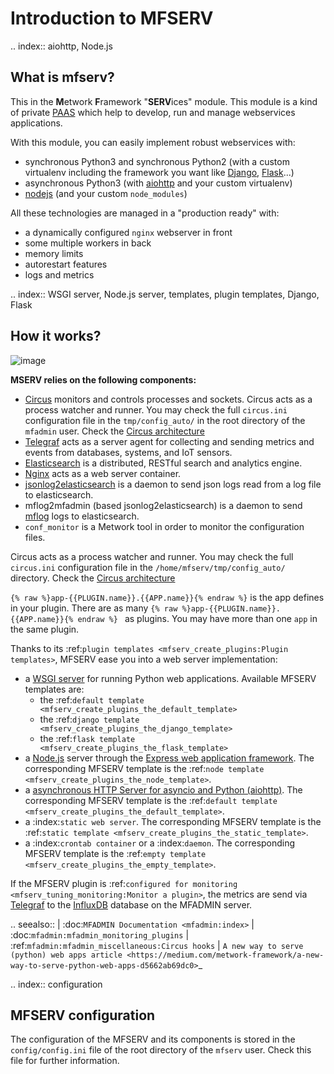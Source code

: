 # Introduction to MFSERV

.. index:: aiohttp, Node.js
## What is mfserv?

This in the **M**etwork **F**ramework "**SERV**ices" module. This module is a kind of private [PAAS](https://en.wikipedia.org/wiki/Platform_as_a_service) which help to develop, run and manage webservices applications.

With this module, you can easily implement robust webservices with:

- synchronous Python3 and synchronous Python2 (with a custom virtualenv including the framework you want like [Django](https://www.djangoproject.com/), [Flask](http://flask.pocoo.org/)...)
- asynchronous Python3 (with [aiohttp](https://aiohttp.readthedocs.io/) and your custom virtualenv)
- [nodejs](http://nodejs.org) (and your custom `node_modules`)

All these technologies are managed in a "production ready" with:

- a dynamically configured `nginx` webserver in front
- some multiple workers in back
- memory limits
- autorestart features
- logs and metrics

.. index:: WSGI server, Node.js server, templates, plugin templates, Django, Flask
## How it works?

![image](./_images/overall_architecture.svg)

**MSERV relies on the following components:**

- [Circus](https://circus.readthedocs.io/en/latest/) monitors and controls processes and sockets. Circus acts as a process watcher and runner. You may check the full `circus.ini` configuration file in the `tmp/config_auto/` in the root directory of the `mfadmin` user. Check the [Circus architecture](https://circus.readthedocs.io/en/latest/design/architecture/)
- [Telegraf](https://docs.influxdata.com/telegraf/) acts as a server agent for collecting and sending metrics and events from databases, systems, and IoT sensors.
- [Elasticsearch](https://www.elastic.co/products/elasticsearch) is a distributed, RESTful search and analytics engine.
- [Nginx](https://www.nginx.com/) acts as a web server container.
- [jsonlog2elasticsearch](https://github.com/metwork-framework/jsonlog2elasticsearch) is a daemon to send json logs read from a log file to elasticsearch.
- mflog2mfadmin (based jsonlog2elasticsearch) is a daemon to send [mflog](https://github.com/metwork-framework/mflog) logs to elasticsearch.
- `conf_monitor` is a Metwork tool in order to monitor the configuration files.

Circus acts as a process watcher and runner. You may check the full `circus.ini` configuration file in the `/home/mfserv/tmp/config_auto/` directory. Check the [Circus architecture](https://circus.readthedocs.io/en/latest/design/architecture/)

`{% raw %}app-{{PLUGIN.name}}.{{APP.name}}{% endraw %}` is the app defines in your plugin.  There are as many `{% raw %}app-{{PLUGIN.name}}.{{APP.name}}{% endraw %} ` as plugins. You may have more than one `app` in the same plugin.


Thanks to its :ref:`plugin templates <mfserv_create_plugins:Plugin templates>`,  MFSERV ease you into a web server implementation:
- a [WSGI server](https://www.python.org/dev/peps/pep-3333/) for running Python web applications. Available MFSERV templates are:
    - the :ref:`default template <mfserv_create_plugins_the_default_template>`
    - the :ref:`django template <mfserv_create_plugins_the_django_template>`
    - the :ref:`flask template <mfserv_create_plugins_the_flask_template>`
- a [Node.js](https://nodejs.org/) server through the [Express web application framework](https://expressjs.com/). The corresponding MFSERV template is the :ref:`node template <mfserv_create_plugins_the_node_template>`.
- a [asynchronous HTTP Server for asyncio and Python (aiohttp)](https://aiohttp.readthedocs.io/en/stable/web.html). The corresponding MFSERV template is the :ref:`default template <mfserv_create_plugins_the_default_template>`.
- a :index:`static web server`. The corresponding MFSERV template is the :ref:`static template <mfserv_create_plugins_the_static_template>`.
- a :index:`crontab container` or a :index:`daemon`. The corresponding MFSERV template is the :ref:`empty template <mfserv_create_plugins_the_empty_template>`.

If the MFSERV plugin is :ref:`configured for monitoring <mfserv_tuning_monitoring:Monitor a plugin>`, the metrics are send via [Telegraf](https://docs.influxdata.com/telegraf/) to the [InfluxDB](https://docs.influxdata.com/influxdb/) database on the MFADMIN server.

.. seealso::
    | :doc:`MFADMIN Documentation <mfadmin:index>`
    | :doc:`mfadmin:mfadmin_monitoring_plugins`
    | :ref:`mfadmin:mfadmin_miscellaneous:Circus hooks` 
    | `A new way to serve (python) web apps article <https://medium.com/metwork-framework/a-new-way-to-serve-python-web-apps-d5662ab69dc0>`_
    
.. index:: configuration
## MFSERV configuration

The configuration of the MFSERV and its components is stored in the `config/config.ini` file of the root directory of the `mfserv` user. Check this file for further information.

<!--
Intentional comment to prevent m2r from generating bad rst statements when the file ends with a block .. xxx ::
-->
